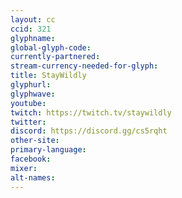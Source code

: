 ```yaml
---
layout: cc
ccid: 321
glyphname: 
global-glyph-code: 
currently-partnered: 
stream-currency-needed-for-glyph: 
title: StayWildly
glyphurl: 
glyphwave: 
youtube: 
twitch: https://twitch.tv/staywildly
twitter: 
discord: https://discord.gg/cs5rqht
other-site: 
primary-language: 
facebook: 
mixer: 
alt-names: 
---
```



